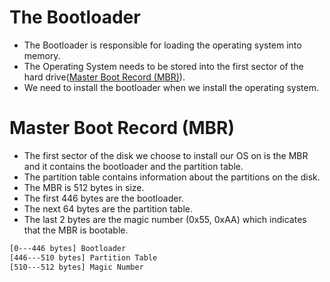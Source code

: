 # The Bootloader
- The Bootloader is responsible for loading the operating system into memory.
- The Operating System needs to be stored into the first sector of the hard drive(<a href="https://en.wikipedia.org/wiki/Master_boot_record">Master Boot Record (MBR)</a>). 
- We need to install the bootloader when we install the operating system.

# Master Boot Record (MBR)
- The first sector of the disk we choose to install our OS on is the MBR and it contains the bootloader and the partition table.
- The partition table contains information about the partitions on the disk.
- The MBR is 512 bytes in size.
- The first 446 bytes are the bootloader.
- The next 64 bytes are the partition table.
- The last 2 bytes are the magic number (0x55, 0xAA) which indicates that the MBR is bootable.

```bash
[0---446 bytes] Bootloader
[446---510 bytes] Partition Table
[510---512 bytes] Magic Number
```

<img href="../Images/simple_bootloader_x.png">

